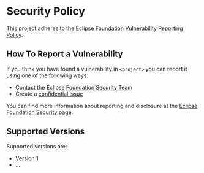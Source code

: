 # Security Policy

<!--
    Adapt this template as needed for your projects. Make sure to replace 
    `<project>` with your project name.

    For any questions about implementing security best practices, contact the 
    Eclipse Foundation Security Team at security@eclipse-foundation.org
-->

This project adheres to the [Eclipse Foundation Vulnerability Reporting Policy](https://www.eclipse.org/security/policy/).

## How To Report a Vulnerability

If you think you have found a vulnerability in `<project>` you can report it using one of the following ways:

* Contact the [Eclipse Foundation Security Team](mailto:security@eclipse-foundation.org)
* Create a [confidential issue](https://gitlab.eclipse.org/security/vulnerability-reports/-/issues/new?issuable_template=new_vulnerability)

You can find more information about reporting and disclosure at the [Eclipse Foundation Security page](https://www.eclipse.org/security/).

## Supported Versions

<!--
    Which releases of the project's software are actively maintained and receive security updates?
-->
Supported versions are:

* Version 1
* ...
